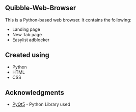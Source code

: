 ## Quibble-Web-Browser

This is a Python-based web browser. It contains the following:
- Landing page
- New Tab page
- Easylist adblocker


## Created using
- Python
- HTML
- CSS


## Acknowledgments
* [PyQt5](https://pypi.org/project/PyQt5/) - Python Library used
